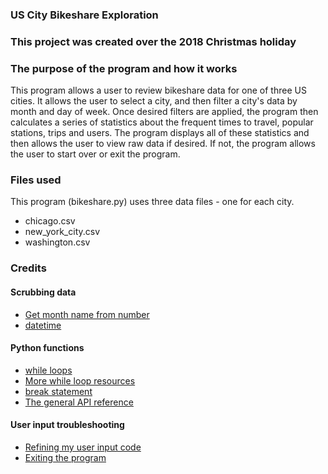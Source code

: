 ### US City Bikeshare Exploration

### This project was created over the 2018 Christmas holiday

### The purpose of the program and how it works
This program allows a user to review bikeshare data for one of three US cities. It allows the user to select a city, and then filter a city's data by month and day of week. Once desired filters are applied, the program then calculates  a series of statistics about the frequent times to travel, popular stations, trips and users. The program displays all of these statistics and then allows the user to view raw data if desired. If not, the program allows the user to start over or exit the program.

### Files used
This program (bikeshare.py) uses three data files - one for each city.
 - chicago.csv
 - new_york_city.csv
 - washington.csv

### Credits

#### Scrubbing data
 - [Get month name from number](https://stackoverflow.com/questions/6557553/get-month-name-from-number/6557568)
 - [datetime](https://pandas.pydata.org/pandas-docs/stable/generated/pandas.to_datetime.html)

#### Python functions
 - [while loops](https://wiki.python.org/moin/WhileLoop)
 - [More while loop resources](http://introtopython.org/while_input.html)
 - [break statement](https://www.programiz.com/python-programming/break-continue)
 - [The general API reference](https://pandas.pydata.org/pandas-docs/stable/api.html#datetimelike-properties)

#### User input troubleshooting
 - [Refining my user input code](https://stackoverflow.com/questions/23294658/asking-the-user-for-input-until-they-give-a-valid-response)
 - [Exiting the program](https://stackoverflow.com/questions/949504/terminating-a-python-program)
